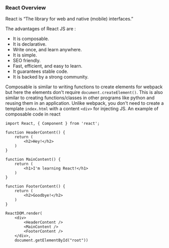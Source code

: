 ### React Overview
React is “The library for web and native (mobile) interfaces.”

The advantages of React JS are :
- It is composable.
- It is declarative.
- Write once, and learn anywhere.
- It is simple.
- SEO friendly.
- Fast, efficient, and easy to learn.
- It guarantees stable code.
- It is backed by a strong community.


Composable is similar to writing functions to create elements for webpack but here the elements don't require `document.createElement()`. This is also
similar to creating functions/classes in other programs like python and reusing them in an application. Unlike webpack, you don't need to create a 
template `index.html` with a content `<div>` for injecting JS. An example of composable code in react
```JS
import React, { Component } from 'react';
 
function HeaderContent() {
    return (
        <h2>Hey!</h2>
    )
}
 
function MainContent() {
    return (
        <h1>I'm learning React!</h1>
    )
}
 
function FooterContent() {
    return (
        <h2>Goodbye!</h2>
    )
}
 
ReactDOM.render(
    <div>
        <HeaderContent />
        <MainContent />
        <FooterContent />
    </div>,
    document.getElementById("root"))
```